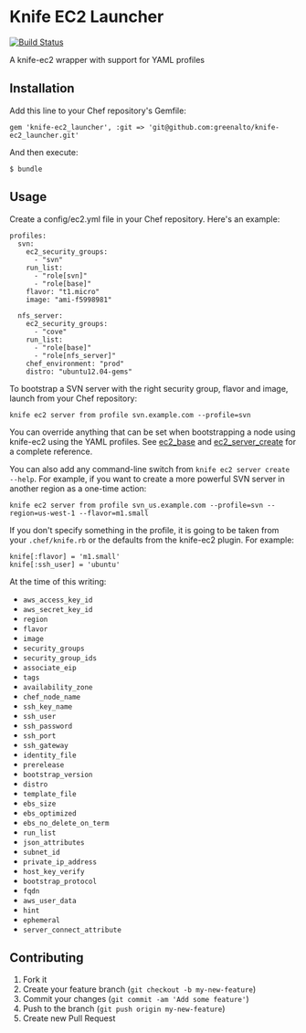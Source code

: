 # Knife EC2 Launcher

[![Build Status](https://travis-ci.org/greenalto/knife-ec2_launcher.png?branch=rewrite)](https://travis-ci.org/greenalto/knife-ec2_launcher)

A knife-ec2 wrapper with support for YAML profiles

## Installation

Add this line to your Chef repository's Gemfile:

    gem 'knife-ec2_launcher', :git => 'git@github.com:greenalto/knife-ec2_launcher.git'

And then execute:

    $ bundle

## Usage

Create a config/ec2.yml file in your Chef repository. Here's an example:

    profiles:
      svn:
        ec2_security_groups:
          - "svn"
        run_list:
          - "role[svn]"
          - "role[base]"
        flavor: "t1.micro"
        image: "ami-f5998981"

      nfs_server:
        ec2_security_groups:
          - "cove"
        run_list:
          - "role[base]"
          - "role[nfs_server]"
        chef_environment: "prod"
        distro: "ubuntu12.04-gems"

To bootstrap a SVN server with the right security group, flavor and image, launch from your Chef repository:

    knife ec2 server from profile svn.example.com --profile=svn

You can override anything that can be set when bootstrapping a node using
knife-ec2 using the YAML profiles. See
[ec2_base](https://github.com/opscode/knife-ec2/blob/201850a938b3bece4719045786619ed9ad27ff0d/lib/chef/knife/ec2_base.rb#L37-L53)
and
[ec2_server_create](https://github.com/opscode/knife-ec2/blob/master/lib/chef/knife/ec2_server_create.rb#L42-L223)
for a complete reference.

You can also add any command-line switch from `knife ec2 server create --help`.
For example, if you want to create a more powerful SVN server in another
region as a one-time action:

    knife ec2 server from profile svn_us.example.com --profile=svn --region=us-west-1 --flavor=m1.small

If you don't specify something in the profile, it is going to be taken from
your `.chef/knife.rb` or the defaults from the knife-ec2 plugin. For example:

    knife[:flavor] = 'm1.small'
    knife[:ssh_user] = 'ubuntu'

At the time of this writing:

* `aws_access_key_id`
* `aws_secret_key_id`
* `region`
* `flavor`
* `image`
* `security_groups`
* `security_group_ids`
* `associate_eip`
* `tags`
* `availability_zone`
* `chef_node_name`
* `ssh_key_name`
* `ssh_user`
* `ssh_password`
* `ssh_port`
* `ssh_gateway`
* `identity_file`
* `prerelease`
* `bootstrap_version`
* `distro`
* `template_file`
* `ebs_size`
* `ebs_optimized`
* `ebs_no_delete_on_term`
* `run_list`
* `json_attributes`
* `subnet_id`
* `private_ip_address`
* `host_key_verify`
* `bootstrap_protocol`
* `fqdn`
* `aws_user_data`
* `hint`
* `ephemeral`
* `server_connect_attribute`

## Contributing

1. Fork it
2. Create your feature branch (`git checkout -b my-new-feature`)
3. Commit your changes (`git commit -am 'Add some feature'`)
4. Push to the branch (`git push origin my-new-feature`)
5. Create new Pull Request
